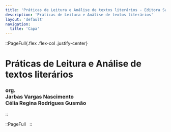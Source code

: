 ```yaml
---
title: 'Práticas de Leitura e Análise de textos literários - Editora Sabiá'
description: 'Práticas de Leitura e Análise de textos literários'
layout: 'default'
navigation:
  title: 'Capa'
---
```


<link rel="stylesheet" href="/9786599492900/css/base.css">

::PageFull{.flex .flex-col .justify-center}

# Práticas de Leitura e Análise de textos literários

### <span class="thin">org.</span><br/>Jarbas Vargas Nascimento <br>Célia Regina Rodrigues Gusmão

::

::PageFull
&nbsp;
::
